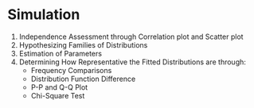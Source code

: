 # Simulation
1. Independence Assessment through Correlation plot and Scatter plot
2. Hypothesizing Families of Distributions
3. Estimation of Parameters
4. Determining How Representative the Fitted Distributions are through:
   * Frequency Comparisons
   * Distribution Function Difference
   * P-P and Q-Q Plot
   * Chi-Square Test
